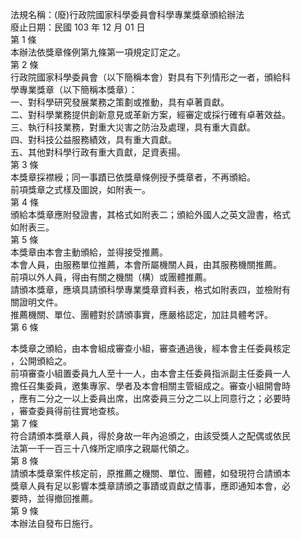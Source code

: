 法規名稱：(廢)行政院國家科學委員會科學專業獎章頒給辦法  
廢止日期：民國 103 年 12 月 01 日  
第 1 條  
本辦法依獎章條例第九條第一項規定訂定之。  
第 2 條  
行政院國家科學委員會（以下簡稱本會）對具有下列情形之一者，頒給科  
學專業獎章（以下簡稱本獎章）：  
一、對科學研究發展業務之策劃或推動，具有卓著貢獻。  
二、對科學業務提供創新意見或革新方案，經審定或採行確有卓著效益。  
三、執行科技業務，對重大災害之防治及處理，具有重大貢獻。  
四、對科技公益服務績效，具有重大貢獻。  
五、其他對科學行政有重大貢獻，足資表揚。  
第 3 條  
本獎章採襟綬；同一事蹟已依獎章條例授予獎章者，不再頒給。  
前項獎章之式樣及圖說，如附表一。  
第 4 條  
頒給本獎章應附發證書，其格式如附表二；頒給外國人之英文證書，格式  
如附表三。  
第 5 條  
本獎章由本會主動頒給，並得接受推薦。  
本會人員，由服務單位推薦，本會所屬機關人員，由其服務機關推薦。  
前項以外人員，得由有關之機關（構）或團體推薦。  
請頒本獎章，應填具請頒科學專業獎章資料表，格式如附表四，並檢附有  
關證明文件。  
推薦機關、單位、團體對於請頒事實，應嚴格認定，加註具體考評。  
第 6 條  


本獎章之頒給，由本會組成審查小組，審查通過後，經本會主任委員核定  
，公開頒給之。  
前項審查小組置委員九人至十一人，由本會主任委員指派副主任委員一人  
擔任召集委員，邀集專家、學者及本會相關主管組成之。審查小組開會時  
，應有二分之一以上委員出席，出席委員三分之二以上同意行之；必要時  
，審查委員得前往實地查核。  
第 7 條  
符合請頒本獎章人員，得於身故一年內追頒之，由該受獎人之配偶或依民  
法第一千一百三十八條所定順序之親屬代領之。  
第 8 條  
請頒本獎章案件核定前，原推薦之機關、單位、團體，如發現符合請頒本  
獎章人員有足以影響本獎章請頒之事蹟或貢獻之情事，應即通知本會，必  
要時，並得撤回推薦。  
第 9 條  
本辦法自發布日施行。  


